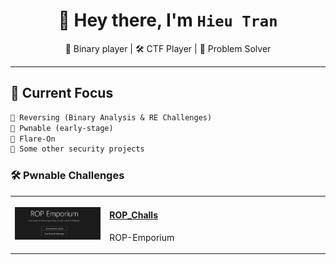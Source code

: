 <h1 align="center">👋 Hey there, I'm <code>Hieu Tran</code></h1>

<p align="center">
  🧠 Binary player | 🛠 CTF Player | 🧩 Problem Solver
</p>

---

## 🎯 Current Focus

```txt
🔹 Reversing (Binary Analysis & RE Challenges)  
🔹 Pwnable (early-stage) 
🔹 Flare-On
🔹 Some other security projects
```
### 🛠️ Pwnable Challenges

<table>
  <tr>
    <td width="30%">
      <a href="https://github.com/anotherme13/ROP_Challs">
        <img src="https://github.com/anotherme13/anotherme13/blob/main/ROP.png" alt="ROP_Challs" width="100%">
      </a>
    </td>
    <td>
      <h4><a href="https://github.com/anotherme13/ROP_Challs">ROP_Challs</a></h4>
      <p>
        ROP-Emporium 
      </p>
    </td>
  </tr>
</table>



